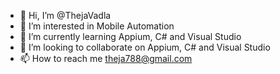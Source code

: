 - 👋 Hi, I’m @ThejaVadla
- 👀 I’m interested in Mobile Automation
- 🌱 I’m currently learning Appium, C# and Visual Studio
- 💞️ I’m looking to collaborate on Appium, C# and Visual Studio
- 📫 How to reach me theja788@gmail.com

<!---
ThejaVadla/ThejaVadla is a ✨ special ✨ repository because its `README.md` (this file) appears on your GitHub profile.
You can click the Preview link to take a look at your changes.
--->
